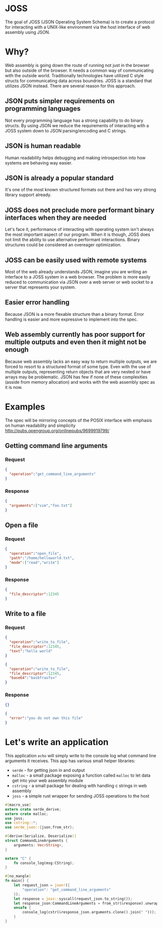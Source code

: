 # JOSS
The goal of JOSS (JSON Operating System Schema) is to create a protocol for interacting with a UNIX-like environment via the host interface of web assembly using JSON.

# Why?

Web assembly is going down the route of running not just in the browser but also outside of the browser.  It needs a common way of communicating with the outside world. Traditionally technologies have utilized C style structs for communicating data across boundries. JOSS is a standard that utilizes JSON instead. There are several reason for this approach.


## JSON puts simpler requirements on programming languages

Not every programming language has a strong capability to do binary structs. By using JSON we reduce the requirements of interacting with a JOSS system down to JSON parsing/encoding and C strings.


## JSON is human readable

Human readability helps debugging and making introspection into how systems are behaving way easier.


## JSON is already a popular standard

It's one of the most known structured formats out there and has very strong library support already.


## JOSS does not preclude more performant binary interfaces when they are needed

Let's face it, performance of interacting with operating system isn't always the most important aspect of our program. When it is though, JOSS does not limit the ability to use alternative performant interactions. Binary structures could be considered an overeager optimization.


## JOSS can be easily used with remote systems

Most of the web already understands JSON, imagine you are writing an interface to a JOSS system in a web browser. The problem is more easily reduced to communication via JSON over a web server or web socket to a server that represents your system.

## Easier error handling

Because JSON is a more flexable structure than a binary format.  Error handling is easier and more expressive to implement into the spec.

## Web assembly currently has poor support for multiple outputs and even then it might not be enough

Because web assembly lacks an easy way to return multiple outputs, we are forced to resort to a structured format of some type. Even with the use of multiple outputs, representing return objects that are very nested or have arrays may be problematic. JSON has few if none of these complexities (asside from memory allocation) and works with the web assembly spec as it is now.

# Examples

The spec will be mirroring concepts of the POSIX interface with emphasis on human readability and simplicity http://pubs.opengroup.org/onlinepubs/9699919799/

## Getting command line arguments

### Request

```json
{
  "operation":"get_command_line_arguments"
}  
```
### Response
```json
{
  "arguments":["vim","foo.txt"]
}
```

## Open a file

### Request

```json
{
  "operation":"open_file",
  "path":"/home/helloworld.txt",
  "mode":["read","write"]
}
```
### Response
```json
{
  "file_descriptor":12345
}
```

## Write to a file

### Request

```json
{
  "operation":"write_to_file",
  "file_descriptor":12345,
  "text":"hello world"
}
```

```json
{
  "operation":"write_to_file",
  "file_descriptor":12345,
  "base64":"basbfrasfs="
}
```
### Response
```json
{}
```
```json
{
  "error":"you do not own this file"
}
```

# Let's write an application

This application `echo` will simply write to the console log what command line arguments it receives. This app has various small helper libraries:
* `serde` - for getting json in and output
* `malloc` - a small package exposing a function called `malloc` to let data get into your web assembly module
* `cstring` - a small package for dealing with handling c strings in web assembly
* `joss` - a simple rust wrapper for sending JOSS operations to the host

```rust
#[macro_use]
extern crate serde_derive;
extern crate malloc;
use joss;
use cstring::*;
use serde_json::{json,from_str};

#[derive(Serialize, Deserialize)]
struct CommandLineArguments {
    arguments: Vec<String>,
}

extern "C" {
    fn console_log(msg:CString);
}

#[no_mangle]
fn main() {
    let request_json = json!({
        "operation": "get_command_line_arguments"
    });
    let response = joss::syscall(request_json.to_string());
    let response_json:CommandLineArguments = from_str(&response).unwrap();
    unsafe {
        console_log(cstr(&response_json.arguments.clone().join(" ")));
    }
}
```
